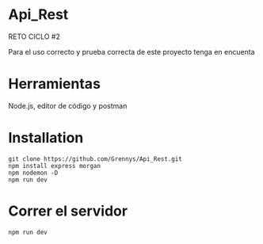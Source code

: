
# Api_Rest

RETO CICLO #2

Para el uso correcto y prueba correcta de este proyecto tenga en encuenta 

# Herramientas 
Node.js, editor de código y postman

# Installation
```
git clone https://github.com/Grennys/Api_Rest.git
npm install express morgan
npm nodemon -D
npm run dev
```

# Correr el servidor
```
npm run dev
```




